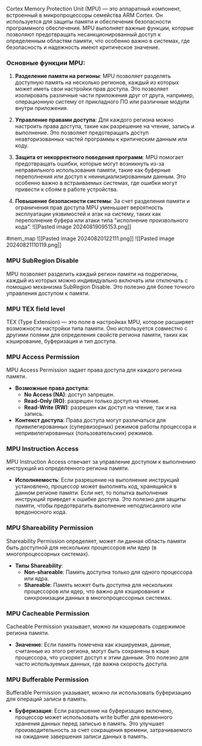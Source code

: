 Cortex Memory Protection Unit (MPU) — это аппаратный компонент, встроенный в микропроцессоры семейства ARM Cortex. Он используется для защиты памяти и обеспечения безопасности программного обеспечения. MPU выполняет важные функции, которые позволяют предотвращать несанкционированный доступ к определенным областям памяти, что особенно важно в системах, где безопасность и надежность имеют критическое значение.
### Основные функции MPU:

1. **Разделение памяти на регионы**: MPU позволяет разделять доступную память на несколько регионов, каждый из которых может иметь свои настройки прав доступа. Это позволяет изолировать различные части приложения друг от друга, например, операционную систему от прикладного ПО или различные модули внутри приложения.
    
2. **Управление правами доступа**: Для каждого региона можно настроить права доступа, такие как разрешение на чтение, запись и выполнение. Это позволяет предотвращать доступ неавторизованных частей программы к критическим данным или коду.
    
3. **Защита от некорректного поведения программ**: MPU помогает предотвращать ошибки, которые могут возникнуть из-за неправильного использования памяти, такие как буферные переполнения или доступ к неинициализированным данным. Это особенно важно в встраиваемых системах, где ошибки могут привести к сбоям в работе устройства.
    
4. **Повышение безопасности системы**: За счет разделения памяти и ограничения прав доступа MPU уменьшает вероятность эксплуатации уязвимостей и атак на систему, таких как переполнение буфера или атаки типа "исполнение произвольного кода".
![[Pasted image 20240819095153.png]]

#mem_map 
![[Pasted image 20240820122111.png]]
![[Pasted image 20240821110119.png]]
### **MPU SubRegion Disable**

MPU позволяет разделить каждый регион памяти на подрегионы, каждый из которых можно индивидуально включать или отключать с помощью механизма SubRegion Disable. Это полезно для более точного управления доступом к памяти.
### **MPU TEX field level**

TEX (Type Extension) — это поле в настройках MPU, которое расширяет возможности настройки типа памяти. Оно используется совместно с другими полями для определения свойств региона памяти, таких как кэширование, буферизация и тип доступа.
### **MPU Access Permission**

MPU Access Permission задает права доступа для каждого региона памяти.

- **Возможные права доступа**:
    - **No Access (NA)**: доступ запрещен.
    - **Read-Only (RO)**: разрешен только доступ на чтение.
    - **Read-Write (RW)**: разрешен как доступ на чтение, так и на запись.
- **Контекст доступа**: Права доступа могут различаться для привилегированных (супервизорных) режимов работы процессора и непривилегированных (пользовательских) режимов.
### **MPU Instruction Access**

MPU Instruction Access отвечает за управление доступом к выполнению инструкций из определенного региона памяти.

- **Исполняемость**: Если разрешение на выполнение инструкций установлено, процессор может выполнять код, хранящийся в данном регионе памяти. Если нет, то попытка выполнения инструкций приведет к ошибке доступа. Это полезно для защиты памяти, чтобы предотвратить выполнение неподписанного или вредоносного кода.
### **MPU Shareability Permission**

Shareability Permission определяет, может ли данная область памяти быть доступной для нескольких процессоров или ядер (в многопроцессорных системах).

- **Типы Shareability**:
    - **Non-shareable**: Память доступна только для одного процессора или ядра.
    - **Shareable**: Память может быть доступна для нескольких процессоров или ядер, что важно для кэширования и синхронизации данных в многопроцессорных системах.
### **MPU Cacheable Permission**

Cacheable Permission указывает, можно ли кэшировать содержимое региона памяти.

- **Значение**: Если память помечена как кэшируемая, данные, считанные из этого региона, могут быть сохранены в кэше процессора, что ускоряет доступ к этим данным. Это полезно для часто используемых данных, где важна скорость доступа.
### **MPU Bufferable Permission**

Bufferable Permission указывает, можно ли использовать буферизацию для операций записи в память.

- **Буферизация**: Если разрешение на буферизацию включено, процессор может использовать write buffer для временного хранения данных перед записью в память. Это улучшает производительность за счет сокращения времени, затрачиваемого на ожидание завершения записи данных в память.